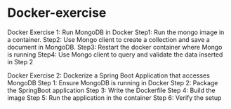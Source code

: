 # Docker-exercise

Docker Exercise 1: Run MongoDB in Docker
Step1: Run the mongo image in a container.
Step2: Use Mongo client to create a collection and save a document in
MongoDB.
Step3: Restart the docker container where Mongo
is running
Step4: Use Mongo client to query and validate the data inserted in Step 2

Docker Exercise 2:
Dockerize a Spring Boot Application that accesses MongoDB
Step 1: Ensure MongoDB is running in Docker
Step 2: Package the SpringBoot application
Step 3: Write the Dockerfile
Step 4: Build the image
Step 5: Run the application in the container
Step 6: Verify the setup
